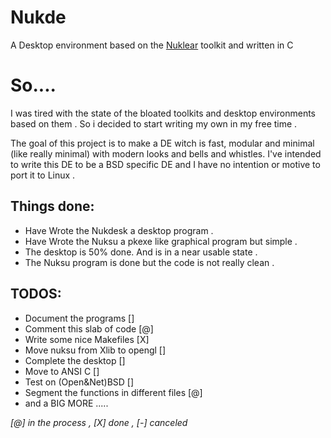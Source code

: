 # Nukde
A Desktop environment based on the [Nuklear](https://github.com/Immediate-Mode-UI/Nuklear) toolkit 
and written in C

# So....
I was tired with the state of the bloated toolkits and desktop environments based on them .
So i decided to start writing my own in my free time .

The goal of this project is to make a DE witch is fast, modular and minimal (like really minimal) with modern looks and bells and whistles. 
I've intended to write this DE to be a BSD specific DE and I have no intention or motive to port it to Linux .

## Things done:
+ Have Wrote the Nukdesk a desktop program .
+ Have Wrote the Nuksu a pkexe like graphical program but simple .
+ The desktop is 50% done. And is in a near usable state .
+ The Nuksu program is done but the code is not really clean .
## TODOS:
+ Document the programs []
+ Comment this slab of code [@]
+ Write some nice Makefiles [X]
+ Move nuksu from Xlib to opengl [] 
+ Complete the desktop []
+ Move to ANSI C []
+ Test on (Open&Net)BSD []
+ Segment the functions in different files [@]
+ and a BIG MORE .....

_[@] in the process , [X] done , [-] canceled_
